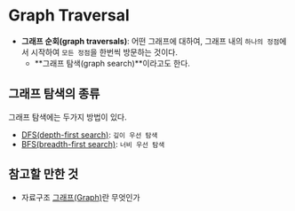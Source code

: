 # Graph Traversal

- **그래프 순회(graph traversals)**: 어떤 그래프에 대하여, 그래프 내의 `하나의 정점`에서 시작하여 `모든 정점`을 한번씩 방문하는 것이다.
  - **그래프 탐색(graph search)**이라고도 한다.



## 그래프 탐색의 종류

그래프 탐색에는 두가지 방법이 있다.

- [DFS(depth-first search)](https://github.com/leegwae/algorithms/blob/main/DFS.md): `깊이 우선 탐색`
- [BFS(breadth-first search)](https://github.com/leegwae/algorithms/blob/main/BFS.md): `너비 우선 탐색`



## 참고할 만한 것

- 자료구조 [그래프(Graph)](https://github.com/leegwae/data-structures/blob/main/Graph.md)란 무엇인가

